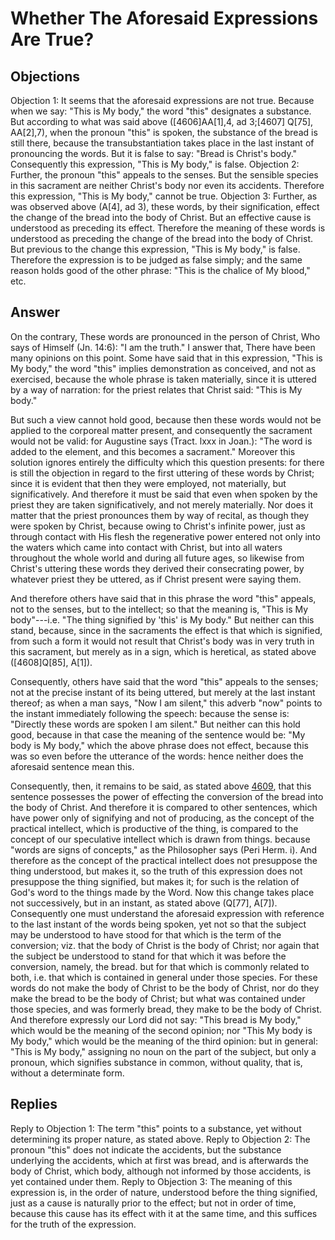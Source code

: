 # Whether The Aforesaid Expressions Are True?
## Objections
Objection 1: It seems that the aforesaid expressions are not true. Because when we say: "This is My body," the word "this" designates a substance. But according to what was said above ([4606]AA[1],4, ad 3;[4607] Q[75], AA[2],7), when the pronoun "this" is spoken, the substance of the bread is still there, because the transubstantiation takes place in the last instant of pronouncing the words. But it is false to say: "Bread is Christ's body." Consequently this expression, "This is My body," is false.
Objection 2: Further, the pronoun "this" appeals to the senses. But the sensible species in this sacrament are neither Christ's body nor even its accidents. Therefore this expression, "This is My body," cannot be true.
Objection 3: Further, as was observed above (A[4], ad 3), these words, by their signification, effect the change of the bread into the body of Christ. But an effective cause is understood as preceding its effect. Therefore the meaning of these words is understood as preceding the change of the bread into the body of Christ. But previous to the change this expression, "This is My body," is false. Therefore the expression is to be judged as false simply; and the same reason holds good of the other phrase: "This is the chalice of My blood," etc.
## Answer
On the contrary, These words are pronounced in the person of Christ, Who says of Himself (Jn. 14:6): "I am the truth."
I answer that, There have been many opinions on this point. Some have said that in this expression, "This is My body," the word "this" implies demonstration as conceived, and not as exercised, because the whole phrase is taken materially, since it is uttered by a way of narration: for the priest relates that Christ said: "This is My body."

But such a view cannot hold good, because then these words would not be applied to the corporeal matter present, and consequently the sacrament would not be valid: for Augustine says (Tract. lxxx in Joan.): "The word is added to the element, and this becomes a sacrament." Moreover this solution ignores entirely the difficulty which this question presents: for there is still the objection in regard to the first uttering of these words by Christ; since it is evident that then they were employed, not materially, but significatively. And therefore it must be said that even when spoken by the priest they are taken significatively, and not merely materially. Nor does it matter that the priest pronounces them by way of recital, as though they were spoken by Christ, because owing to Christ's infinite power, just as through contact with His flesh the regenerative power entered not only into the waters which came into contact with Christ, but into all waters throughout the whole world and during all future ages, so likewise from Christ's uttering these words they derived their consecrating power, by whatever priest they be uttered, as if Christ present were saying them.

And therefore others have said that in this phrase the word "this" appeals, not to the senses, but to the intellect; so that the meaning is, "This is My body"---i.e. "The thing signified by 'this' is My body." But neither can this stand, because, since in the sacraments the effect is that which is signified, from such a form it would not result that Christ's body was in very truth in this sacrament, but merely as in a sign, which is heretical, as stated above ([4608]Q[85], A[1]).

Consequently, others have said that the word "this" appeals to the senses; not at the precise instant of its being uttered, but merely at the last instant thereof; as when a man says, "Now I am silent," this adverb "now" points to the instant immediately following the speech: because the sense is: "Directly these words are spoken I am silent." But neither can this hold good, because in that case the meaning of the sentence would be: "My body is My body," which the above phrase does not effect, because this was so even before the utterance of the words: hence neither does the aforesaid sentence mean this.

Consequently, then, it remains to be said, as stated above [4609](A[4]), that this sentence possesses the power of effecting the conversion of the bread into the body of Christ. And therefore it is compared to other sentences, which have power only of signifying and not of producing, as the concept of the practical intellect, which is productive of the thing, is compared to the concept of our speculative intellect which is drawn from things. because "words are signs of concepts," as the Philosopher says (Peri Herm. i). And therefore as the concept of the practical intellect does not presuppose the thing understood, but makes it, so the truth of this expression does not presuppose the thing signified, but makes it; for such is the relation of God's word to the things made by the Word. Now this change takes place not successively, but in an instant, as stated above (Q[77], A[7]). Consequently one must understand the aforesaid expression with reference to the last instant of the words being spoken, yet not so that the subject may be understood to have stood for that which is the term of the conversion; viz. that the body of Christ is the body of Christ; nor again that the subject be understood to stand for that which it was before the conversion, namely, the bread. but for that which is commonly related to both, i.e. that which is contained in general under those species. For these words do not make the body of Christ to be the body of Christ, nor do they make the bread to be the body of Christ; but what was contained under those species, and was formerly bread, they make to be the body of Christ. And therefore expressly our Lord did not say: "This bread is My body," which would be the meaning of the second opinion; nor "This My body is My body," which would be the meaning of the third opinion: but in general: "This is My body," assigning no noun on the part of the subject, but only a pronoun, which signifies substance in common, without quality, that is, without a determinate form.
## Replies
Reply to Objection 1: The term "this" points to a substance, yet without determining its proper nature, as stated above.
Reply to Objection 2: The pronoun "this" does not indicate the accidents, but the substance underlying the accidents, which at first was bread, and is afterwards the body of Christ, which body, although not informed by those accidents, is yet contained under them.
Reply to Objection 3: The meaning of this expression is, in the order of nature, understood before the thing signified, just as a cause is naturally prior to the effect; but not in order of time, because this cause has its effect with it at the same time, and this suffices for the truth of the expression.